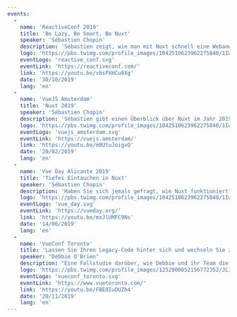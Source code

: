 ```yaml
---
events:
  -
    name: 'ReactiveConf 2019'
    title: 'Be Lazy, Be Smart, Be Nuxt'
    speaker: 'Sébastien Chopin'
    description: 'Sébastien zeigt, wie man mit Nuxt schnell eine Webanwendung erstellen kann und erklärt, wie es unter der Haube funktioniert. Das gibt Ihnen Sicherheit für Ihre nächsten Vue-Anwendungen.'
    logo: 'https://pbs.twimg.com/profile_images/1042510623962275840/1Iw_Mvud_400x400.jpg'
    eventLogo: 'reactive_conf.svg'
    eventLink: 'https://reactiveconf.com/'
    link: 'https://youtu.be/vbsPXHCu8Xg'
    date: '30/10/2019'
    lang: 'en'
  -
    name: 'VueJS Amsterdam'
    title: 'Nuxt 2019'
    speaker: 'Sébastien Chopin'
    description: 'Sébastien gibt einen Überblick über Nuxt im Jahr 2019'
    logo: 'https://pbs.twimg.com/profile_images/1042510623962275840/1Iw_Mvud_400x400.jpg'
    eventLogo: 'vuejs_amsterdam.svg'
    eventLink: 'https://vuejs.amsterdam/'
    link: 'https://youtu.be/m0UtuJoigvQ'
    date: '20/02/2019'
    lang: 'en'
  -
    name: 'Vue Day Alicante 2019'
    title: 'Tiefes Eintauchen in Nuxt'
    speaker: 'Sébastien Chopin'
    description: 'Haben Sie sich jemals gefragt, wie Nuxt funktioniert? Sébastien, der Schöpfer von Nuxt, wird erklären, wie das Framework intern funktioniert. Er vermittelt Ihnen das Wissen, um die volle Leistung von Nuxt und seinem Modul-Ökosystem zu genießen.'
    logo: 'https://pbs.twimg.com/profile_images/1042510623962275840/1Iw_Mvud_400x400.jpg'
    eventLogo: 'vue_day.svg'
    eventLink: 'https://vueday.org/'
    link: 'https://youtu.be/mxJlUMFC9Ns'
    date: '14/06/2019'
    lang: 'en'
  -
    name: 'VueConf Toronto'
    title: 'Lassen Sie Ihren Legacy-Code hinter sich und wechseln Sie zu Nuxt'
    speaker: "Debbie O'Brien"
    description: "Eine Fallstudie darüber, wie Debbie und ihr Team die Website ihres Kunden aufgebaut haben, was sie verwendet haben und wie sie sie so leistungsfähig wie möglich gemacht haben und in der Lage waren, ihren Kunden bessere Ergebnisse zu liefern, und wie sie jetzt den Legacy-Code hinter sich gelassen haben und vollständig auf Nuxt umgestiegen sind."
    logo: 'https://pbs.twimg.com/profile_images/1252900852156772352/JLIVJ-TC_400x400.jpg'
    eventLogo: 'vueconf_toronto.svg'
    eventLink: 'https://www.vuetoronto.com/'
    link: 'https://youtu.be/FBEOIuDUZh4'
    date: '20/11/2019'
    lang: 'en'
---
```

